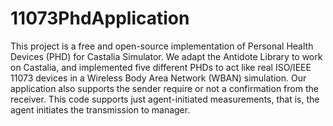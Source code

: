 # 11073PhdApplication

This project is a free and open-source implementation of Personal Health Devices (PHD) for Castalia Simulator. We adapt the Antidote Library to work on Castalia, and implemented five different PHDs to act like real ISO/IEEE 11073 devices in a Wireless Body Area Network (WBAN) simulation. Our application also supports the sender require or not a confirmation from the receiver. This code supports just agent-initiated measurements, that is, the agent initiates the transmission to manager.
